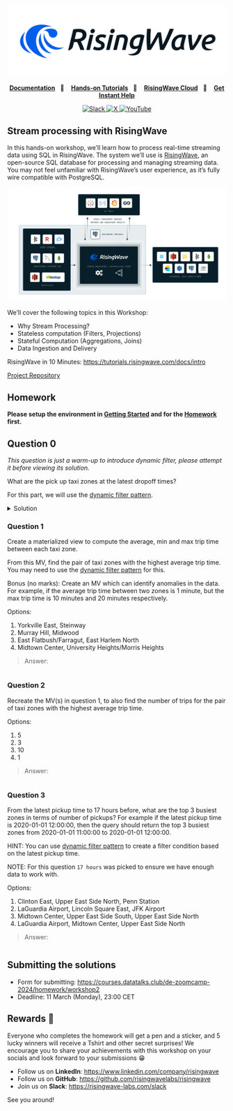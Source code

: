 <p align="center">
  <picture>
    <source srcset="https://github.com/risingwavelabs/risingwave/blob/main/.github/RisingWave-logo-dark.svg" width="500px" media="(prefers-color-scheme: dark)">
    <img src="https://github.com/risingwavelabs/risingwave/blob/main/.github/RisingWave-logo-light.svg" width="500px">
  </picture>
</p>


</div>

<p align="center">
  <a
    href="https://docs.risingwave.com/"
    target="_blank"
  ><b>Documentation</b></a>&nbsp;&nbsp;&nbsp;📑&nbsp;&nbsp;&nbsp;
  <a
    href="https://tutorials.risingwave.com/"
    target="_blank"
  ><b>Hands-on Tutorials</b></a>&nbsp;&nbsp;&nbsp;🎯&nbsp;&nbsp;&nbsp;
  <a
    href="https://cloud.risingwave.com/"
    target="_blank"
  ><b>RisingWave Cloud</b></a>&nbsp;&nbsp;&nbsp;🚀&nbsp;&nbsp;&nbsp;
  <a
    href="https://risingwave.com/slack"
    target="_blank"
  >
    <b>Get Instant Help</b>
  </a>
</p>
<div align="center">
  <a
    href="https://risingwave.com/slack"
    target="_blank"
  >
    <img alt="Slack" src="https://badgen.net/badge/Slack/Join%20RisingWave/0abd59?icon=slack" />
  </a>
  <a
    href="https://twitter.com/risingwavelabs"
    target="_blank"
  >
    <img alt="X" src="https://img.shields.io/twitter/follow/risingwavelabs" />
  </a>
  <a
    href="https://www.youtube.com/@risingwave-labs"
    target="_blank"
  >
    <img alt="YouTube" src="https://img.shields.io/youtube/channel/views/UCsHwdyBRxBpmkA5RRd0YNEA" />
  </a>
</div>

## Stream processing with RisingWave

In this hands-on workshop, we’ll learn how to process real-time streaming data using SQL in RisingWave. The system we’ll use is [RisingWave](https://github.com/risingwavelabs/risingwave), an open-source SQL database for processing and managing streaming data. You may not feel unfamiliar with RisingWave’s user experience, as it’s fully wire compatible with PostgreSQL.

![RisingWave](https://raw.githubusercontent.com/risingwavelabs/risingwave-docs/main/docs/images/new_archi_grey.png)

We’ll cover the following topics in this Workshop: 

- Why Stream Processing?
- Stateless computation (Filters, Projections)
- Stateful Computation (Aggregations, Joins)
- Data Ingestion and Delivery

RisingWave in 10 Minutes:
https://tutorials.risingwave.com/docs/intro

[Project Repository](https://github.com/risingwavelabs/risingwave-data-talks-workshop-2024-03-04)

## Homework

**Please setup the environment in [Getting Started](https://github.com/risingwavelabs/risingwave-data-talks-workshop-2024-03-04?tab=readme-ov-file#getting-started) and for the [Homework](https://github.com/risingwavelabs/risingwave-data-talks-workshop-2024-03-04/blob/main/homework.md#setting-up) first.**


## Question 0

_This question is just a warm-up to introduce dynamic filter, please attempt it before viewing its solution._

What are the pick up taxi zones at the latest dropoff times?

For this part, we will use the [dynamic filter pattern](https://docs.risingwave.com/docs/current/sql-pattern-dynamic-filters/).

<details>
<summary>Solution</summary>

```sql
CREATE MATERIALIZED VIEW latest_dropoff_time AS
    WITH t AS (
        SELECT MAX(tpep_dropoff_datetime) AS latest_dropoff_time
        FROM trip_data
    )
    SELECT taxi_zone.Zone as taxi_zone, latest_dropoff_time
    FROM t,
            trip_data
    JOIN taxi_zone
        ON trip_data.DOLocationID = taxi_zone.location_id
    WHERE trip_data.tpep_dropoff_datetime = t.latest_dropoff_time;

--    taxi_zone    | latest_dropoff_time
-- ----------------+---------------------
--  Midtown Center | 2022-01-03 17:24:54
-- (1 row)
```

</details>

### Question 1

Create a materialized view to compute the average, min and max trip time between each taxi zone.

From this MV, find the pair of taxi zones with the highest average trip time.
You may need to use the [dynamic filter pattern](https://docs.risingwave.com/docs/current/sql-pattern-dynamic-filters/) for this.

Bonus (no marks): Create an MV which can identify anomalies in the data. For example, if the average trip time between two zones is 1 minute,
but the max trip time is 10 minutes and 20 minutes respectively.

Options:
1. Yorkville East, Steinway
2. Murray Hill, Midwood
3. East Flatbush/Farragut, East Harlem North
4. Midtown Center, University Heights/Morris Heights

>Answer:
```
```

### Question 2

Recreate the MV(s) in question 1, to also find the number of trips for the pair of taxi zones with the highest average trip time.

Options:
1. 5
2. 3
3. 10
4. 1

>Answer:
```
```

### Question 3

From the latest pickup time to 17 hours before, what are the top 3 busiest zones in terms of number of pickups?
For example if the latest pickup time is 2020-01-01 12:00:00,
then the query should return the top 3 busiest zones from 2020-01-01 11:00:00 to 2020-01-01 12:00:00.

HINT: You can use [dynamic filter pattern](https://docs.risingwave.com/docs/current/sql-pattern-dynamic-filters/)
to create a filter condition based on the latest pickup time.

NOTE: For this question `17 hours` was picked to ensure we have enough data to work with.

Options:
1. Clinton East, Upper East Side North, Penn Station
2. LaGuardia Airport, Lincoln Square East, JFK Airport
3. Midtown Center, Upper East Side South, Upper East Side North
4. LaGuardia Airport, Midtown Center, Upper East Side North

>Answer:
```
```

## Submitting the solutions

- Form for submitting: https://courses.datatalks.club/de-zoomcamp-2024/homework/workshop2
- Deadline: 11 March (Monday), 23:00 CET 

## Rewards 🥳

Everyone who completes the homework will get a pen and a sticker, and 5 lucky winners will receive a Tshirt and other secret surprises!
We encourage you to share your achievements with this workshop on your socials and look forward to your submissions 😁

- Follow us on **LinkedIn**: https://www.linkedin.com/company/risingwave
- Follow us on **GitHub**: https://github.com/risingwavelabs/risingwave
- Join us on **Slack**: https://risingwave-labs.com/slack

See you around!

